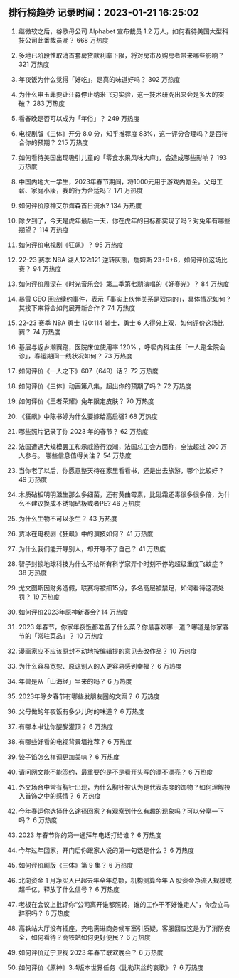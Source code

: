 
## 排行榜趋势 记录时间：2023-01-21 16:25:02
  
  1. 继微软之后，谷歌母公司 Alphabet 宣布裁员 1.2 万人，如何看待美国大型科技公司此番裁员潮？ 668 万热度
    
  2. 多地已阶段性取消首套房贷款利率下限，将对房市及购房者带来哪些影响？ 321 万热度
    
  3. 年夜饭为什么觉得「好吃」，是真的味道好吗？ 302 万热度
    
  4. 为什么申玉菲要让汪淼停止纳米飞刃实验，这一技术研究出来会是多大的突破？ 283 万热度
    
  5. 看春晚是否可以成为「年俗」？ 249 万热度
    
  6. 电视剧版《三体》开分 8.0 分，知乎推荐度 83%，这一评分合理吗？是否符合你的预期？ 215 万热度
    
  7. 如何看待美国出现吸引儿童的「零食水果风味大麻」，会造成哪些影响？ 193 万热度
    
  8. 中国内地大一学生，2023年春节期间，将1000元用于游戏内氪金。父母工薪、家庭小康，我的行为合适吗？ 171 万热度
    
  9. 如何评价原神艾尔海森首日流水? 134 万热度
    
  10. 除夕到了，今天是虎年最后一天，你在虎年的目标都实现了吗？对兔年有哪些期望？ 114 万热度
    
  11. 如何评价电视剧《狂飙》？ 95 万热度
    
  12. 22-23 赛季 NBA 湖人122:121 逆转灰熊，詹姆斯 23+9+6，如何评价这场比赛？ 94 万热度
    
  13. 如何评价周深在《时光音乐会》第二季第七期演唱的《好春光》？ 84 万热度
    
  14. 暴雪 CEO 回应续约事件，表示「事实上伙伴关系是双向的」，具体情况如何？其接下来将会如何展开新合作？ 74 万热度
    
  15. 22-23 赛季 NBA 勇士 120:114 骑士，勇士 6 人得分上双，如何评价这场比赛？ 74 万热度
    
  16. 基层与返乡潮赛跑，医院床位使用率 120% ，呼吸内科主任「一人跑全院会诊」，春运期间一线状况如何？ 73 万热度
    
  17. 如何评价《一人之下》607（649）话？ 72 万热度
    
  18. 如何评价《三体》动画第八集，超出你的预期了吗？ 72 万热度
    
  19. 如何评价《王者荣耀》兔年限定皮肤？ 70 万热度
    
  20. 《狂飙》中陈书婷为什么要嫁给高启强? 68 万热度
    
  21. 哪些照片记录了你 2023 年的春节？ 62 万热度
    
  22. 法国遭遇大规模罢工和示威游行浪潮，法国总工会方面称，全法超过 200 万人参与。 哪些信息值得关注？ 54 万热度
    
  23. 当你老了以后，你愿意整天待在家里看看书，还是出去旅游，哪个比较好？ 49 万热度
    
  24. 木质砧板明明滋生那么多细菌，还有黄曲霉素，比砒霜还毒很多很多倍，为什么不建议换成不锈钢砧板或者PE? 46 万热度
    
  25. 为什么生物不可以永生？ 43 万热度
    
  26. 贾冰在电视剧《狂飙》中的演技如何？ 41 万热度
    
  27. 为什么我们能开导别人，却开导不了自己？ 41 万热度
    
  28. 智子封锁地球科技为什么不给所有科学家弄个时刻不停的超级重度飞蚊症？ 38 万热度
    
  29. 尤文图斯因财务造假，联赛将被扣15分，多名高层被禁足，如何看待这项处罚？ 19 万热度
    
  30. 如何评价2023年原神新春会? 14 万热度
    
  31. 2023 年春节，你家年夜饭都准备了什么菜？你最喜欢哪一道？哪道是你家春节的「常驻菜品」？ 10 万热度
    
  32. 漫画家应不应该原封不动地按编辑提的意见去改作品？ 10 万热度
    
  33. 为什么容易宽恕、原谅别人的人更容易感到幸福？ 6 万热度
    
  34. 年兽是从「山海经」里来的吗？ 6 万热度
    
  35. 2023年除夕春节有哪些发朋友圈的文案？ 6 万热度
    
  36. 父母做的年夜饭有多少儿时的味道？ 6 万热度
    
  37. 有哪本书让你醍醐灌顶？ 6 万热度
    
  38. 有哪些好看的电视背景墙推荐？ 6 万热度
    
  39. 饺子馅怎么样调更加美味？ 6 万热度
    
  40. 请问网文能不能签约，最重要的是不是看开头写的漂不漂亮？ 6 万热度
    
  41. 外交场合中常有胸针出现，为什么胸针被认为是代表态度的饰物？如何理解投入首饰之中的感情？ 6 万热度
    
  42. 今年春运你选择什么途径回家？有观察到什么有趣的现象吗？可以分享一下吗？ 6 万热度
    
  43. 2023 年春节你的第一通拜年电话打给谁？ 6 万热度
    
  44. 今年过年回家，开门后你跟家人说的第一句话是什么？ 6 万热度
    
  45. 如何评价剧版《三体》第 9 集？ 6 万热度
    
  46. 北向资金 1 月净买入已超去年全年总额，机构测算今年 A 股资金净流入规模或超千亿，释放了什么信号？ 6 万热度
    
  47. 老板在会议上批评你“公司离开谁都照转，谁的工作干不好谁走人”，你会立马辞职吗？ 6 万热度
    
  48. 高铁站大厅没有插座，充电需进商务候车室引质疑，客服回应这是为了消防安全，如何看待？高铁站如何更好便民？ 6 万热度
    
  49. 如何评价辽宁卫视 2023 年春节联欢晚会？ 6 万热度
    
  50. 如何评价《原神》3.4版本世界任务《比勒琪丝的哀歌》？ 6 万热度
    